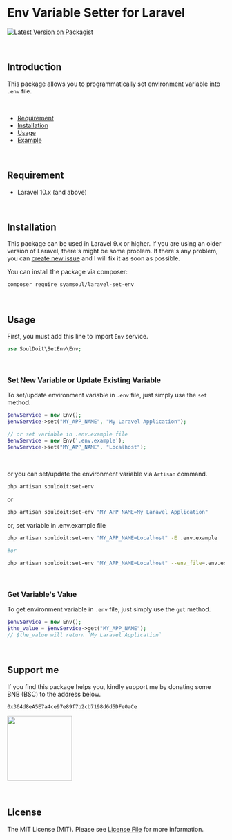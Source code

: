 # Env Variable Setter for Laravel



[![Latest Version on Packagist](https://img.shields.io/packagist/v/syamsoul/laravel-set-env.svg?style=flat-square)](https://packagist.org/packages/syamsoul/laravel-set-env)


&nbsp;
## Introduction

This package allows you to programmatically set environment variable into `.env` file.


&nbsp;
* [Requirement](#requirement)
* [Installation](#installation)
* [Usage](#usage)
* [Example](#example)


&nbsp;
&nbsp;
## Requirement

* Laravel 10.x (and above)


&nbsp;
&nbsp;
## Installation


This package can be used in Laravel 9.x or higher. If you are using an older version of Laravel, there's might be some problem. If there's any problem, you can [create new issue](https://github.com/syamsoul/laravel-set-env/issues) and I will fix it as soon as possible.

You can install the package via composer:

``` bash
composer require syamsoul/laravel-set-env
```

&nbsp;
&nbsp;
## Usage

First, you must add this line to import `Env` service.
```php
use SoulDoit\SetEnv\Env;
```


&nbsp;
### Set New Variable or Update Existing Variable


To set/update environment variable in `.env` file, just simply use the `set` method.
```php
$envService = new Env(); 
$envService->set("MY_APP_NAME", "My Laravel Application");

// or set variable in .env.example file
$envService = new Env('.env.example');
$envService->set("MY_APP_NAME", "Localhost");
```

&nbsp;

or you can set/update the environment variable via `Artisan` command.
``` bash
php artisan souldoit:set-env
```

or

``` bash
php artisan souldoit:set-env "MY_APP_NAME=My Laravel Application"
```

or, set variable in .env.example file

``` bash
php artisan souldoit:set-env "MY_APP_NAME=Localhost" -E .env.example

#or

php artisan souldoit:set-env "MY_APP_NAME=Localhost" --env_file=.env.example
```

&nbsp;
### Get Variable's Value

To get environment variable in `.env` file, just simply use the `get` method.
```php
$envService = new Env(); 
$the_value = $envService->get("MY_APP_NAME");
// $the_value will return `My Laravel Application`
```


&nbsp;
&nbsp;
## Support me

If you find this package helps you, kindly support me by donating some BNB (BSC) to the address below.

```
0x364d8eA5E7a4ce97e89f7b2cb7198d6d5DFe0aCe
```

<img src="https://info.souldoit.com/img/wallet-address-bnb-bsc.png" width="150">


&nbsp;
&nbsp;
## License

The MIT License (MIT). Please see [License File](LICENSE) for more information.